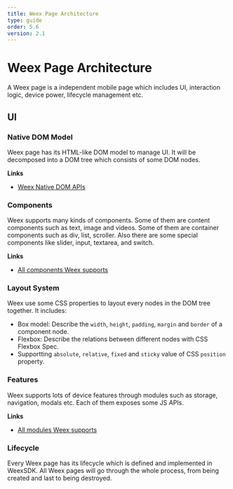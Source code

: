 ```yaml
---
title: Weex Page Architecture
type: guide
order: 5.6
version: 2.1
---
```


# Weex Page Architecture

A Weex page is a independent mobile page which includes UI, interaction logic, device power, lifecycle management etc.

## UI

### Native DOM Model

Weex page has its HTML-like DOM model to manage UI. It will be decomposed into a DOM tree which consists of some DOM nodes.

**Links**

* [Weex Native DOM APIs](../../references/native-dom-api.html)

### Components

Weex supports many kinds of components. Some of them are content components such as text, image and videos. Some of them are container components such as div, list, scroller. Also there are some special components like slider, input, textarea, and switch.

**Links**

* [All components Weex supports](../../references/components/index.html)

### Layout System

Weex use some CSS properties to layout every nodes in the DOM tree together. It includes:

* Box model: Describe the `width`, `height`, `padding`, `margin` and `border` of a component node.
* Flexbox: Describe the relations between different nodes with CSS Flexbox Spec.
* Supportting `absolute`, `relative`, `fixed` and `sticky` value of CSS `position` property.

### Features

Weex supports lots of device features through modules such as storage, navigation, modals etc. Each of them exposes some JS APIs.

**Links**

* [All modules Weex supports](../../references/modules/index.html)

### Lifecycle

Every Weex page has its lifecycle which is defined and implemented in WeexSDK. All Weex pages will go through the whole process, from being created and last to being destroyed.
